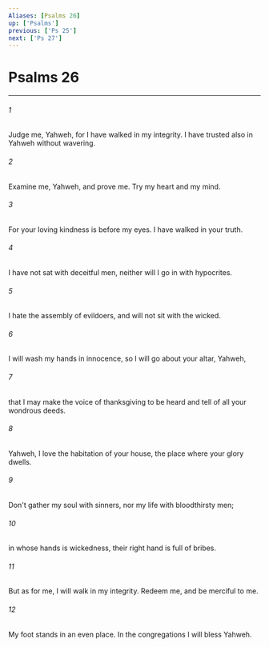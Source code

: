 ```yaml
---
Aliases: [Psalms 26]
up: ['Psalms']
previous: ['Ps 25']
next: ['Ps 27']
---
```

# Psalms 26
***





###### 1 

Judge me, Yahweh, for I have walked in my integrity. I have trusted also in Yahweh without wavering. 



###### 2 

Examine me, Yahweh, and prove me. Try my heart and my mind. 



###### 3 

For your loving kindness is before my eyes. I have walked in your truth. 



###### 4 

I have not sat with deceitful men, neither will I go in with hypocrites. 



###### 5 

I hate the assembly of evildoers, and will not sit with the wicked. 



###### 6 

I will wash my hands in innocence, so I will go about your altar, Yahweh, 



###### 7 

that I may make the voice of thanksgiving to be heard and tell of all your wondrous deeds. 



###### 8 

Yahweh, I love the habitation of your house, the place where your glory dwells. 



###### 9 

Don't gather my soul with sinners, nor my life with bloodthirsty men; 



###### 10 

in whose hands is wickedness, their right hand is full of bribes. 



###### 11 

But as for me, I will walk in my integrity. Redeem me, and be merciful to me. 



###### 12 

My foot stands in an even place. In the congregations I will bless Yahweh.
